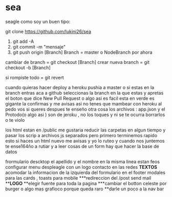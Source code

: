 # sea
seagle
como soy un buen tipo:



git clone https://github.com/lukini26/sea

1)  git add -A
2)  git commit -m "mensaje"
3)  git push origin [Branch]    Branch = master o NodeBranch    por ahora

cambiar de branch  = git checkout [Branch]
crear nueva branch = git checkout -b [Branch]

si rompiste todo  = git revert


cuando quieras hacer deploy a heroku pushia a master  o si estas en la branch entras aca a github
seleccionas la branch en la que estas  y apretas el boton que dice New Pull Request  o algo asi  es facil esta en verde es 
gigante la confirmas  y me avisas asi no tenes que mambear con heroku al pedo vos  si queres despues te enseño
otra cosa los archivos : app.json y el Protodo(o algo asi ) son de jeroku , no los toques y ni se te
ocurra borrarlos o te violo

los html estan en /public me gustaria reducir las carpetas en algun tiempo y pasar los scrip a archivos js separados
pero primero terminemos rapido esto si haces un html nuevo   me avisas y yo lo ruteo  y  cuando nos juntemos te ense164ño
a rutiar y a leer cosas de un form  hay que hacer la base de datos


frormulario descktop el apellido y el nombre en la misma linea estan feos 
 configurar menu despleagle con un logo  contacto en las redes 
********TEXTOS********
acomodar la informacion de la izquierda del formulario en el footer
 modales para las cards , toasts para mobile
***redireccion del /post send mail
******LOGO**** 
**elegir fuente para toda la pagina 
***cambiar el botton  celeste por burger o algo mas grafioco  porque queda raro 
**darle un poco a la nav bar 
